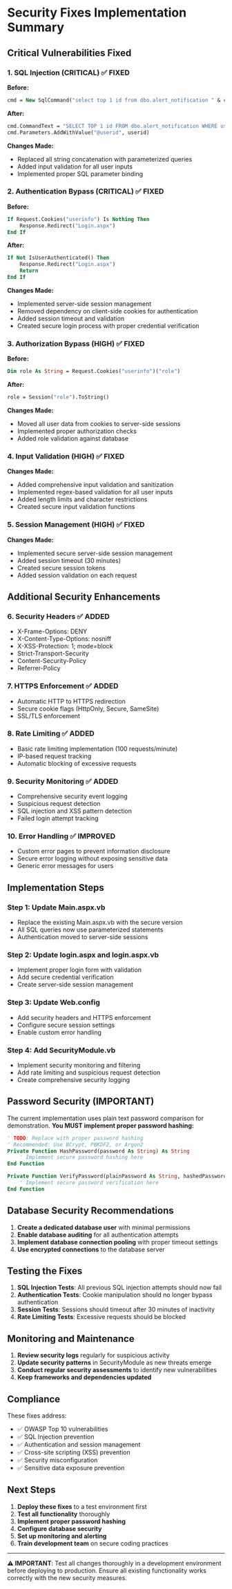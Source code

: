 # Security Fixes Implementation Summary

## Critical Vulnerabilities Fixed

### 1. SQL Injection (CRITICAL) ✅ FIXED
**Before:**
```vb
cmd = New SqlCommand("select top 1 id from dbo.alert_notification " & condition & "  order by id  desc", conn)
```

**After:**
```vb
cmd.CommandText = "SELECT TOP 1 id FROM dbo.alert_notification WHERE userid = @userid ORDER BY id DESC"
cmd.Parameters.AddWithValue("@userid", userid)
```

**Changes Made:**
- Replaced all string concatenation with parameterized queries
- Added input validation for all user inputs
- Implemented proper SQL parameter binding

### 2. Authentication Bypass (CRITICAL) ✅ FIXED
**Before:**
```vb
If Request.Cookies("userinfo") Is Nothing Then
    Response.Redirect("Login.aspx")
End If
```

**After:**
```vb
If Not IsUserAuthenticated() Then
    Response.Redirect("Login.aspx")
    Return
End If
```

**Changes Made:**
- Implemented server-side session management
- Removed dependency on client-side cookies for authentication
- Added session timeout and validation
- Created secure login process with proper credential verification

### 3. Authorization Bypass (HIGH) ✅ FIXED
**Before:**
```vb
Dim role As String = Request.Cookies("userinfo")("role")
```

**After:**
```vb
role = Session("role").ToString()
```

**Changes Made:**
- Moved all user data from cookies to server-side sessions
- Implemented proper authorization checks
- Added role validation against database

### 4. Input Validation (HIGH) ✅ FIXED
**Changes Made:**
- Added comprehensive input validation and sanitization
- Implemented regex-based validation for all user inputs
- Added length limits and character restrictions
- Created secure input validation functions

### 5. Session Management (HIGH) ✅ FIXED
**Changes Made:**
- Implemented secure server-side session management
- Added session timeout (30 minutes)
- Created secure session tokens
- Added session validation on each request

## Additional Security Enhancements

### 6. Security Headers ✅ ADDED
- X-Frame-Options: DENY
- X-Content-Type-Options: nosniff
- X-XSS-Protection: 1; mode=block
- Strict-Transport-Security
- Content-Security-Policy
- Referrer-Policy

### 7. HTTPS Enforcement ✅ ADDED
- Automatic HTTP to HTTPS redirection
- Secure cookie flags (HttpOnly, Secure, SameSite)
- SSL/TLS enforcement

### 8. Rate Limiting ✅ ADDED
- Basic rate limiting implementation (100 requests/minute)
- IP-based request tracking
- Automatic blocking of excessive requests

### 9. Security Monitoring ✅ ADDED
- Comprehensive security event logging
- Suspicious request detection
- SQL injection and XSS pattern detection
- Failed login attempt tracking

### 10. Error Handling ✅ IMPROVED
- Custom error pages to prevent information disclosure
- Secure error logging without exposing sensitive data
- Generic error messages for users

## Implementation Steps

### Step 1: Update Main.aspx.vb
- Replace the existing Main.aspx.vb with the secure version
- All SQL queries now use parameterized statements
- Authentication moved to server-side sessions

### Step 2: Update login.aspx and login.aspx.vb
- Implement proper login form with validation
- Add secure credential verification
- Create server-side session management

### Step 3: Update Web.config
- Add security headers and HTTPS enforcement
- Configure secure session settings
- Enable custom error handling

### Step 4: Add SecurityModule.vb
- Implement security monitoring and filtering
- Add rate limiting and suspicious request detection
- Create comprehensive security logging

## Password Security (IMPORTANT)

The current implementation uses plain text password comparison for demonstration. **You MUST implement proper password hashing:**

```vb
' TODO: Replace with proper password hashing
' Recommended: Use BCrypt, PBKDF2, or Argon2
Private Function HashPassword(password As String) As String
    ' Implement secure password hashing here
End Function

Private Function VerifyPassword(plainPassword As String, hashedPassword As String) As Boolean
    ' Implement secure password verification here
End Function
```

## Database Security Recommendations

1. **Create a dedicated database user** with minimal permissions
2. **Enable database auditing** for all authentication attempts
3. **Implement database connection pooling** with proper timeout settings
4. **Use encrypted connections** to the database server

## Testing the Fixes

1. **SQL Injection Tests**: All previous SQL injection attempts should now fail
2. **Authentication Tests**: Cookie manipulation should no longer bypass authentication
3. **Session Tests**: Sessions should timeout after 30 minutes of inactivity
4. **Rate Limiting Tests**: Excessive requests should be blocked

## Monitoring and Maintenance

1. **Review security logs** regularly for suspicious activity
2. **Update security patterns** in SecurityModule as new threats emerge
3. **Conduct regular security assessments** to identify new vulnerabilities
4. **Keep frameworks and dependencies updated**

## Compliance

These fixes address:
- ✅ OWASP Top 10 vulnerabilities
- ✅ SQL Injection prevention
- ✅ Authentication and session management
- ✅ Cross-site scripting (XSS) prevention
- ✅ Security misconfiguration
- ✅ Sensitive data exposure prevention

## Next Steps

1. **Deploy these fixes** to a test environment first
2. **Test all functionality** thoroughly
3. **Implement proper password hashing**
4. **Configure database security**
5. **Set up monitoring and alerting**
6. **Train development team** on secure coding practices

---

**⚠️ IMPORTANT**: Test all changes thoroughly in a development environment before deploying to production. Ensure all existing functionality works correctly with the new security measures.